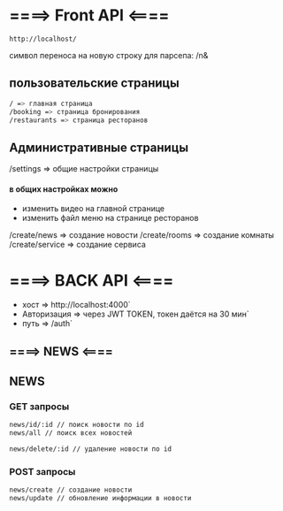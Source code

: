 # ====> Front API <====

`http://localhost/`

символ переноса на новую строку для парсепа: /n&

## пользовательские страницы

```bash
/ => главная страница
/booking => страница бронирования
/restaurants => страница ресторанов
```

## Административные страницы

/settings => общие настройки страницы

#### в общих настройках можно

- изменить видео на главной странице
- изменить файл меню на странице ресторанов

/create/news => создание новости
/create/rooms => создание комнаты
/create/service => создание сервиса

# ====> BACK API <====

- хост => http://localhost:4000`
- Авторизация => через JWT TOKEN, токен даётся на 30 мин`
- путь => /auth`

## ====> NEWS <====

## NEWS

### GET запросы

```bash
news/id/:id // поиск новости по id
news/all // поиск всех новостей

news/delete/:id // удаление новости по id
```

### POST запросы

```bash
news/create // создание новости
news/update // обновление информации в новости
```
